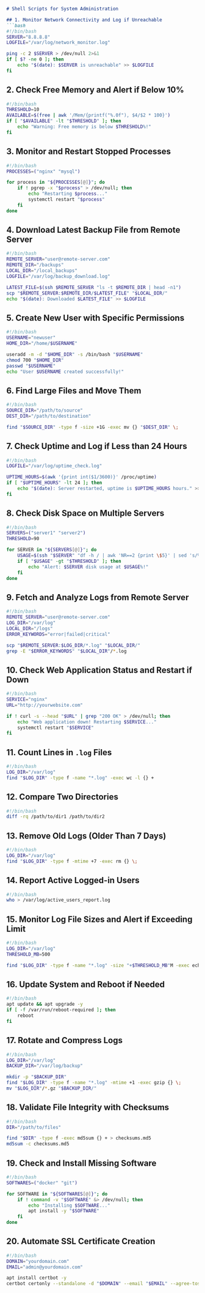 ```md
# Shell Scripts for System Administration

## 1. Monitor Network Connectivity and Log if Unreachable
```bash
#!/bin/bash
SERVER="8.8.8.8"
LOGFILE="/var/log/network_monitor.log"

ping -c 2 $SERVER > /dev/null 2>&1
if [ $? -ne 0 ]; then
    echo "$(date): $SERVER is unreachable" >> $LOGFILE
fi
```

## 2. Check Free Memory and Alert if Below 10%
```bash
#!/bin/bash
THRESHOLD=10
AVAILABLE=$(free | awk '/Mem/{printf("%.0f"), $4/$2 * 100}')
if [ "$AVAILABLE" -lt "$THRESHOLD" ]; then
    echo "Warning: Free memory is below $THRESHOLD%!"
fi
```

## 3. Monitor and Restart Stopped Processes
```bash
#!/bin/bash
PROCESSES=("nginx" "mysql")

for process in "${PROCESSES[@]}"; do
    if ! pgrep -x "$process" > /dev/null; then
        echo "Restarting $process..."
        systemctl restart "$process"
    fi
done
```

## 4. Download Latest Backup File from Remote Server
```bash
#!/bin/bash
REMOTE_SERVER="user@remote-server.com"
REMOTE_DIR="/backups"
LOCAL_DIR="/local_backups"
LOGFILE="/var/log/backup_download.log"

LATEST_FILE=$(ssh $REMOTE_SERVER "ls -t $REMOTE_DIR | head -n1")
scp "$REMOTE_SERVER:$REMOTE_DIR/$LATEST_FILE" "$LOCAL_DIR/"
echo "$(date): Downloaded $LATEST_FILE" >> $LOGFILE
```

## 5. Create New User with Specific Permissions
```bash
#!/bin/bash
USERNAME="newuser"
HOME_DIR="/home/$USERNAME"

useradd -m -d "$HOME_DIR" -s /bin/bash "$USERNAME"
chmod 700 "$HOME_DIR"
passwd "$USERNAME"
echo "User $USERNAME created successfully!"
```

## 6. Find Large Files and Move Them
```bash
#!/bin/bash
SOURCE_DIR="/path/to/source"
DEST_DIR="/path/to/destination"

find "$SOURCE_DIR" -type f -size +1G -exec mv {} "$DEST_DIR" \;
```

## 7. Check Uptime and Log if Less than 24 Hours
```bash
#!/bin/bash
LOGFILE="/var/log/uptime_check.log"

UPTIME_HOURS=$(awk '{print int($1/3600)}' /proc/uptime)
if [ "$UPTIME_HOURS" -lt 24 ]; then
    echo "$(date): Server restarted, uptime is $UPTIME_HOURS hours." >> $LOGFILE
fi
```

## 8. Check Disk Space on Multiple Servers
```bash
#!/bin/bash
SERVERS=("server1" "server2")
THRESHOLD=90

for SERVER in "${SERVERS[@]}"; do
    USAGE=$(ssh "$SERVER" "df -h / | awk 'NR==2 {print \$5}' | sed 's/%//'")
    if [ "$USAGE" -gt "$THRESHOLD" ]; then
        echo "Alert: $SERVER disk usage at $USAGE%!"
    fi
done
```

## 9. Fetch and Analyze Logs from Remote Server
```bash
#!/bin/bash
REMOTE_SERVER="user@remote-server.com"
LOG_DIR="/var/log"
LOCAL_DIR="/logs"
ERROR_KEYWORDS="error|failed|critical"

scp "$REMOTE_SERVER:$LOG_DIR/*.log" "$LOCAL_DIR/"
grep -E "$ERROR_KEYWORDS" "$LOCAL_DIR"/*.log
```

## 10. Check Web Application Status and Restart if Down
```bash
#!/bin/bash
SERVICE="nginx"
URL="http://yourwebsite.com"

if ! curl -s --head "$URL" | grep "200 OK" > /dev/null; then
    echo "Web application down! Restarting $SERVICE..."
    systemctl restart "$SERVICE"
fi
```

## 11. Count Lines in `.log` Files
```bash
#!/bin/bash
LOG_DIR="/var/log"
find "$LOG_DIR" -type f -name "*.log" -exec wc -l {} +
```

## 12. Compare Two Directories
```bash
#!/bin/bash
diff -rq /path/to/dir1 /path/to/dir2
```

## 13. Remove Old Logs (Older Than 7 Days)
```bash
#!/bin/bash
LOG_DIR="/var/log"
find "$LOG_DIR" -type f -mtime +7 -exec rm {} \;
```

## 14. Report Active Logged-in Users
```bash
#!/bin/bash
who > /var/log/active_users_report.log
```

## 15. Monitor Log File Sizes and Alert if Exceeding Limit
```bash
#!/bin/bash
LOG_DIR="/var/log"
THRESHOLD_MB=500

find "$LOG_DIR" -type f -name "*.log" -size "+$THRESHOLD_MB"M -exec echo "Large log file: {}" \;
```

## 16. Update System and Reboot if Needed
```bash
#!/bin/bash
apt update && apt upgrade -y
if [ -f /var/run/reboot-required ]; then
    reboot
fi
```

## 17. Rotate and Compress Logs
```bash
#!/bin/bash
LOG_DIR="/var/log"
BACKUP_DIR="/var/log/backup"

mkdir -p "$BACKUP_DIR"
find "$LOG_DIR" -type f -name "*.log" -mtime +1 -exec gzip {} \;
mv "$LOG_DIR"/*.gz "$BACKUP_DIR/"
```

## 18. Validate File Integrity with Checksums
```bash
#!/bin/bash
DIR="/path/to/files"

find "$DIR" -type f -exec md5sum {} + > checksums.md5
md5sum -c checksums.md5
```

## 19. Check and Install Missing Software
```bash
#!/bin/bash
SOFTWARES=("docker" "git")

for SOFTWARE in "${SOFTWARES[@]}"; do
    if ! command -v "$SOFTWARE" &> /dev/null; then
        echo "Installing $SOFTWARE..."
        apt install -y "$SOFTWARE"
    fi
done
```

## 20. Automate SSL Certificate Creation
```bash
#!/bin/bash
DOMAIN="yourdomain.com"
EMAIL="admin@yourdomain.com"

apt install certbot -y
certbot certonly --standalone -d "$DOMAIN" --email "$EMAIL" --agree-tos --non-interactive
```
```

